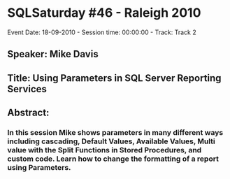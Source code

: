# SQLSaturday #46 - Raleigh 2010
Event Date: 18-09-2010 - Session time: 00:00:00 - Track: Track 2
## Speaker: Mike Davis
## Title: Using Parameters in SQL Server Reporting Services 
## Abstract:
### In this session Mike shows parameters in many different ways including cascading, Default Values, Available Values, Multi value with the Split Functions in Stored Procedures, and custom code. Learn how to change the formatting of a report using Parameters.
